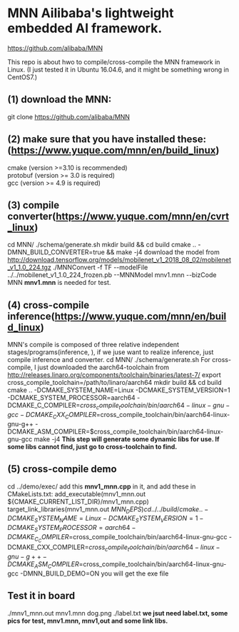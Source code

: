 # MNN Ailibaba's lightweight embedded AI framework.
https://github.com/alibaba/MNN

This repo is about hwo to compile/cross-compile the MNN framework in Linux. (I just tested it in Ubuntu 16.04.6, and it might be something wrong in CentOS7.)

## (1) download the MNN: 
git clone https://github.com/alibaba/MNN
## (2) make sure that you have installed these:(https://www.yuque.com/mnn/en/build_linux)
cmake (version >=3.10 is recommended)  
protobuf (version >= 3.0 is required)  
gcc (version >= 4.9 is required)
## (3) compile converter(https://www.yuque.com/mnn/en/cvrt_linux)
cd MNN/
./schema/generate.sh
mkdir build && cd build
cmake .. -DMNN_BUILD_CONVERTER=true && make -j4
download the model from http://download.tensorflow.org/models/mobilenet_v1_2018_08_02/mobilenet_v1_1.0_224.tgz
./MNNConvert -f TF --modelFile ../../mobilenet_v1_1.0_224_frozen.pb --MNNModel mnv1.mnn --bizCode MNN
__mnv1.mnn__ is needed for test.
## (4) cross-compile inference(https://www.yuque.com/mnn/en/build_linux)
MNN's compile is composed of three relative independent stages/programs(inference, ), if we juse want to realize inference, just compile inference and converter.
cd MNN/
./schema/generate.sh
For cross-compile, I just downloaded the aarch64-toolchain from http://releases.linaro.org/components/toolchain/binaries/latest-7/
export cross_compile_toolchain=/path/to/linaro/aarch64
mkdir build && cd build
cmake .. -DCMAKE_SYSTEM_NAME=Linux -DCMAKE_SYSTEM_VERSION=1 -DCMAKE_SYSTEM_PROCESSOR=aarch64 -DCMAKE_C_COMPILER=$cross_compile_toolchain/bin/aarch64-linux-gnu-gcc -DCMAKE_CXX_COMPILER=$cross_compile_toolchain/bin/aarch64-linux-gnu-g++ -DCMAKE_ASM_COMPILER=$cross_compile_toolchain/bin/aarch64-linux-gnu-gcc
make -j4
__This step will generate some dynamic libs for use. If some libs cannot find, just go to cross-toolchain to find.__
## (5) cross-compile demo
cd ../demo/exec/
add this __mnv1_mnn.cpp__ in it, and add these in CMakeLists.txt:
add_executable(mnv1_mnn.out ${CMAKE_CURRENT_LIST_DIR}/mnv1_mnn.cpp)
target_link_libraries(mnv1_mnn.out ${MNN_DEPS})
cd ../../build/
cmake .. -DCMAKE_SYSTEM_NAME=Linux -DCMAKE_SYSTEM_VERSION=1 -DCMAKE_SYSTEM_PROCESSOR=aarch64 -DCMAKE_C_COMPILER=$cross_compile_toolchain/bin/aarch64-linux-gnu-gcc -DCMAKE_CXX_COMPILER=$cross_compile_toolchain/bin/aarch64-linux-gnu-g++ -DCMAKE_ASM_COMPILER=$cross_compile_toolchain/bin/aarch64-linux-gnu-gcc -DMNN_BUILD_DEMO=ON
you will get the exe file

## Test it in board
./mnv1_mnn.out mnv1.mnn dog.png ./label.txt
__we jsut need label.txt, some pics for test, mnv1.mnn, mnv1,out and some link libs.__




